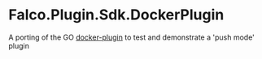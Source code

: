 # Falco.Plugin.Sdk.DockerPlugin

A porting of the GO [docker-plugin](https://github.com/Issif/docker-plugin)
to test and demonstrate a 'push mode' plugin
